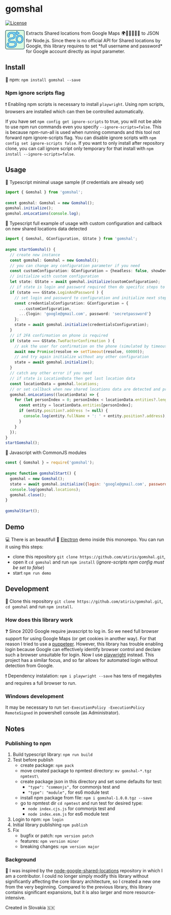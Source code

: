 # gomshal

[![License](https://img.shields.io/npm/l/@angular/cli.svg)](/LICENSE) 

<img align="left" src="assets/logo-space.png" height="60px">
Extracts Shared locations from Google Maps 🌍🔎👨‍👩‍👧‍👦 to JSON for Node.js. Since there is no official API for Shared locations by Google, this library requires to set *full username and password* for Google account directly as input parameter.

## Install

💾 npm: `npm install gomshal --save`

### Npm ignore scripts flag

❗️ Enabling npm scripts is necessary to install `playwright`. Using npm scripts, browsers are installed which can then be controlled automatically.

If you have set `npm config get ignore-scripts` to true, you will not be able to use npm run commands even you specify `--ignore-scripts=false`. This is because npm-run-all is used when running commands and this tool not forward npm ignore-scripts flag. You can disable ignore scripts with `npm config set ignore-scripts false`. If you want to only install after repository clone, you can call ignore script only temporary for that install with `npm install --ignore-scripts=false`.

## Usage

🔧 Typescript minimal usage sample (if credentials are already set)

```typescript
import { Gomshal } from 'gomshal';

const gomshal: Gomshal = new Gomshal();
gomshal.initialize();
gomshal.onLocations(console.log);
```

🔧 Typescript full example of usage with custom configuration and callback on new shared locations data detected

```typescript
import { Gomshal, GConfiguration, GState } from 'gomshal';

async startGomshal() {
  // create new instance
  const gomshal: Gomshal = new Gomshal();
  // you can change any configuration parameter if you need
  const customConfiguration: GConfiguration = {headless: false, showDevTools: true};
  // initialize with custom configuration
  let state: GState = await gomshal.initialize(customConfiguration);
  // if state is login and password required then do specific steps to get shared locations data
  if (state === GState.LoginAndPassword ) {
    // set login and password to configuration and initialize next step
    const credentialsConfiguration: GConfiguration = {
      ...customConfiguration,
      ...{login: 'google@gmail.com', password: 'secretpassword'}
    };
    state = await gomshal.initialize(credentialsConfiguration);
  }
  // if 2FA confirmation on phone is required
  if (state === GState.TwoFactorConfirmation ) {
    // ask the user for confirmation on the phone (simulated by timeout)
    await new Promise(resolve => setTimeout(resolve, 60000));
    // and try again initialize without any other configuration
    state = await gomshal.initialize();
  }
  // catch any other error if you need
  // if state is LocationData then get last location data
  const locationData = gomshal.locations;
  // or set callback when new shared locations data are detected and print it to console
  gomshal.onLocations((locationData) => {
    for (let personIndex = 0; personIndex < locationData.entities?.length; personIndex++) {
      const entity = locationData.entities[personIndex];
      if (entity.position?.address != null) {
        console.log(entity.fullName + ': ' + entity.position?.address);
      }
    }
  });
}
startGomshal();
```

🔧 Javascript with CommonJS modules

```javascript
const { Gomshal } = require('gomshal');

async function gomshalStart() {
  gomshal = new Gomshal();
  state = await gomshal.initialize({login: 'google@gmail.com', password: 'secretpassword'});
  console.log(gomshal.locations);
  gomshal.close();
}

gomshalStart();
```

## Demo

💻 There is an beautifull 🌈 [Electron](<https://www.electronjs.org/>) demo inside this monorepo. You can run it using this steps:

- clone this repository `git clone https://github.com/atiris/gomshal.git`,
- open it `cd gomshal` and run `npm install` (*ignore-scripts npm config must be set to false*)
- start `npm run demo`

<!-- TODO: Screenshot -->

## Development

💼 Clone this repository `git clone https://github.com/atiris/gomshal.git`, `cd gomshal` and run `npm install`.

### How does this library work

❓ Since 2020 Google require javascript to log in. So we need full browser support for using Google Maps (or get cookies in another way). For that reason I tried to use a [puppeteer](<https://pptr.dev/>). However, this library has trouble enabling login because Google can effectively identify browser control and declare such a browser unsuitable for login. Now I use [playwright](<https://playwright.dev/>) instead. This project has a similar focus, and so far allows for automated login without detection from Google.

❗️ Dependency instalation: `npm i playwright --save` has tens of megabytes and requires a full browser to run.

### Windows development

It may be necessary to run `Set-ExecutionPolicy -ExecutionPolicy RemoteSigned` in powershell console (as Administrator).

## Notes

### Publishing to npm

1. Build typescript library: `npm run build`
2. Test before publish
   - create package: `npm pack`
   - move created package to npmtest directory: `mv gomshal-*.tgz npmtest\`
   - create package json in this directory and set some defaults for test:
     - `"type": "commonjs",` for commonjs test and
     - `"type": "module",` for es6 module test
   - install npm package from file: `npm i gomshal-1.0.0.tgz --save`
   - go to npmtest dir `cd npmtest` and run test for desired type:
     - `node index.cjs.js` for commonjs test and
     - `node index.esm.js` for es6 module test
3. Login to npm: `npm login`
4. Initial library publishing `npm publish`
5. Fix
   - bugfix or patch: `npm version patch`
   - features: `npm version minor`  
   - breaking changes: `npm version major`  

### Background

📝 I was inspired by the [node-google-shared-locations](<https://github.com/Vaelek/node-google-shared-locations>) repository in which I am a contributor. I could no longer simply modify this library without significantly affecting the core library architecture, so I created a new one from the very beginning. Compared to the previous library, this library contains significant expansions, but it is also larger and more resource-intensive.

Created in Slovakia 🇸🇰
